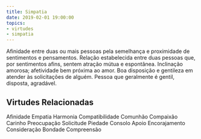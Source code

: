 ```yaml
---
title: Simpatia
date: 2019-02-01 19:00:00
topics: 
- virtudes
- simpatia
---
```


Afinidade entre duas ou mais pessoas pela semelhança e proximidade de sentimentos e pensamentos.
Relação estabelecida entre duas pessoas que, por sentimentos afins, sentem atração mútua e espontânea.
Inclinação amorosa; afetividade bem próxima ao amor.
Boa disposição e gentileza em atender às solicitações de alguém.
Pessoa que geralmente é gentil, disposta, agradável.

## Virtudes Relacionadas
Afinidade
Empatia
Harmonia
Compatibilidade
Comunhão
Compaixão
Carinho
Preocupação
Solicitude
Piedade
Consolo
Apoio
Encorajamento
Consideração
Bondade
Compreensão

